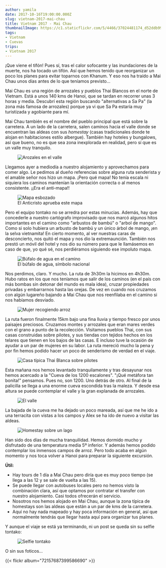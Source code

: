 ```yaml
---
author: yamila
date: 2017-10-16T19:00:00.000Z
slug: vietnam-2017-mai-chau
title: Vietnam 2017 - Mai Chau
thumbnailImage: https://c1.staticflickr.com/5/4466/37024481174_d52ddb99b4_c.jpg
tags:
- Vietnam
- Cuevas
trips:
- Vietnam 2017
---
```


¡Que viene el tifón! Pues sí, tras el calor sofocante y las inundaciones de la muerte, nos ha tocado un tifón. Así que hemos tenido que reorganizar un poco los planes para evitar toparnos con Khanum. Y eso nos ha traído a Mai Chau unos días antes de lo que teníamos previsto...

<!--more-->

Mai Chau es una región de arrozales y pueblos Thai Blancos en el norte de Vietnam. Está a unos 140 kms de Hanoi, que se tardan en recorrer unas 3 horas y media. Descubrí esta región buscando "alternativas a Sa Pa" (la zona más famosa de arrozales) porque ya vi que Sa Pa estaría muy turistizada y agobiante para mí.

Mai Chau también es el nombre del pueblo principal que está sobre la carretera. A un lado de la carretera, salen caminos hacia el valle donde se encuentran las aldeas con sus <em>homestay</em> (casas tradicionales donde te alojan en habitaciones estilo albergue). También hay hoteles y bungalows, así que bueno, no es que sea zona inexplorada en realidad, pero sí que es un valle muy tranquilo.

<figure>
<img src="https://farm5.staticflickr.com/4508/37685554786_5f4ede254d_c.jpg" alt="Arozales en el valle" />
</figure>

Llegamos ayer a mediodía a nuestro alojamiento y aprovechamos para comer algo. Le pedimos al dueño referencias sobre alguna ruta senderista y el amable señor nos hizo un mapa. ¡Pero qué mapa! No tenía escala ni siquiera los caminos mantenían la orientación correcta o al menos consistente. ¡¡Era el anti-mapa!!

<figure>
<img src="https://farm5.staticflickr.com/4488/37702275472_fa2c9241a0_c.jpg" alt="Mapa esbozado" />
<figcaption>El Anticristo aprueba este mapa</figcaption>
</figure>

Pero el equipo tontako no se arredra por estas minucias. Además, hay que concederle a nuestro cartógrafo improvisado que nos marcó algunos hitos importantes en el camino como "arbustos de bambú" o "arbol de mango". Como si solo hubiera un arbusto de bambú y un único árbol de mango, ¡en la selva vietnamita! En cierto momento, al ver nuestras caras de desconcierto, nos quitó el mapa y nos dio la extremaunción. También nos prestó un móvil del hotel y nos dio su número para que le llamásemos en caso de que, yo qué sé, nos perdiéramos siguiendo ese impoluto mapa.

<figure>
<img src="https://farm5.staticflickr.com/4452/37476157130_dc90937dbd_c.jpg" alt="Búfalo de agua en el camino" />
<figcaption>El búfalo de agua, símbolo nacional</figcaption>
</figure>

Nos perdimos, claro. Y mucho. La ruta de 3h30m la hicimos en 4h30m. Hubo ratos en los que nos teníamos que salir de los caminos (en el país con más bombas sin detonar del mundo es mala idea), cruzar propiedades privadas y embarrarnos hasta las orejas. De vez en cuando nos cruzamos con algún lugareño bajando a Mai Chau que nos reenfilaba en el camino si nos habíamos desviado.

<figure>
<img src="https://farm5.staticflickr.com/4448/37024423784_fa13abe14a_c.jpg" alt="Mujer recogiendo arroz" />
</figure>

La ruta fueron finalmente 15km bajo una fina lluvia y tiempo fresco por unos paisajes preciosos. Cruzamos montes y arrozales que eran mares verdes con el grano a punto de la recolección. Visitamos pueblos Thai, con sus casas construidas sobre pilotes, y sus tiendas con tejidos hechos en los telares que tienen en los bajos de las casas. E incluso tuve la ocasión de ayudar a un par de mujeres en su labor. La ruta mereció mucho la pena y por fin hemos podido hacer un poco de senderismo de verdad en el viaje.

<figure>
<img src="https://farm5.staticflickr.com/4472/23881018608_587eaee8af_c.jpg" alt="Casa típica Thai Blanca sobre pilotes" />
</figure>

Esta mañana nos hemos levantado tranquilamente y tras desayunar nos hemos acercado a la "Cueva de los 1200 escalones". "¡Qué metáfora tan bonita!" pensamos. Pues no, son 1200. Uno detrás de otro. Al final de la palicilla se llega a una enorme cueva escondida tras la maleza. Y desde esa altura se puede contemplar el valle y la gran explanada de arrozales.

<figure>
<img src="https://farm5.staticflickr.com/4456/37815949922_730dc6d273_c.jpg" alt="El valle" />
</figure>

La bajada de la cueva me ha dejado un poco mareada, así que me he ido a una terracita con vistas a los campos y Alex se ha ido de nuevo a visitar las aldeas.

<figure>
<img src="https://farm5.staticflickr.com/4456/37114916863_235653de43_c.jpg" alt="Homestay sobre un lago" />
</figure>

Han sido dos días de mucha tranquilidad. Hemos dormido mucho y disfrutado de una temperatura media 5º inferior. Y además hemos podido contemplar los inmensos campos de arroz. Pero todo acaba en algún momento y nos toca volver a Hanoi para preparar la siguiente excursión.

<strong>Útil:</strong>

- Hay tours de 1 día a Mai Chau pero diría que es muy poco tiempo (se llega a las 12 y se sale de vuelta a las 15).
- Se puede llegar con autobuses locales pero no hemos visto la combinación clara, así que optamos por contratar el transfer con nuestro alojamiento. Casi todos ofrecerán el servicio.
- Nosotros nos hemos alojado en Mai Chau, aunque la zona típica de homestays son las aldeas que están a un par de kms de la carretera.
- Aquí no hay nada mapeado y hay poca información en general, así que normalmente tendrás que llegar hasta aquí para organizar tus planes.

Y aunque el viaje se está ya terminando, ni un post se queda sin su selfie tontako:

<figure>
<img src="https://farm5.staticflickr.com/4445/37685850776_00b33a96cc_c.jpg" alt="Selfie tontako" />
</figure>

O sin sus foticos...

{{< flickr album="72157687399586690" >}}
